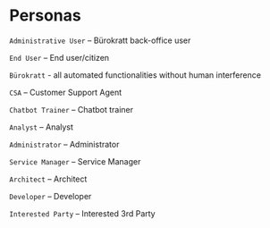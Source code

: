 # Personas

`Administrative User` – Bürokratt back-office user

`End User` – End user/citizen

`Bürokratt` - all automated functionalities without human interference

`CSA` – Customer Support Agent

`Chatbot Trainer` – Chatbot trainer

`Analyst` – Analyst

`Administrator` – Administrator

`Service Manager` – Service Manager

`Architect` – Architect

`Developer` – Developer

`Interested Party` – Interested 3rd Party
